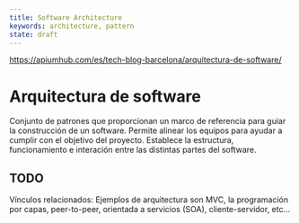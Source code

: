 ```yaml
---
title: Software Architecture
keywords: architecture, pattern
state: draft
---
```


https://apiumhub.com/es/tech-blog-barcelona/arquitectura-de-software/

# Arquitectura de software

Conjunto de patrones que proporcionan un marco de referencia para guiar la construcción de un software.
Permite alinear los equipos para ayudar a cumplir con el objetivo del proyecto. 
Establece la estructura, funcionamiento e interación entre las distintas partes del software.

## TODO

Vínculos relacionados: Ejemplos de arquitectura son MVC, la programación por capas, peer-to-peer, orientada a servicios (SOA), cliente-servidor, etc…
